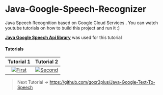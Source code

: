 # Java-Google-Speech-Recognizer

Java Speech Recognition based on Google Cloud Services . You can watch youtube tutorials on how to build this project and run it :)

**[Java Google Speech Api library](https://github.com/goxr3plus/java-google-speech-api)** was used for this tutorial

#### Tutorials

| Tutorial 1 | Tutorial 2 |
|:-:|:-:|
| [![First](http://img.youtube.com/vi/H9G02EkohtU/0.jpg)](https://www.youtube.com/watch?v=H9G02EkohtU)  | [![Second](http://img.youtube.com/vi/-AMoR_WPV_M/0.jpg)](https://www.youtube.com/watch?v=-AMoR_WPV_M) |

> Next Tutorial -> https://github.com/goxr3plus/Java-Google-Text-To-Speech
